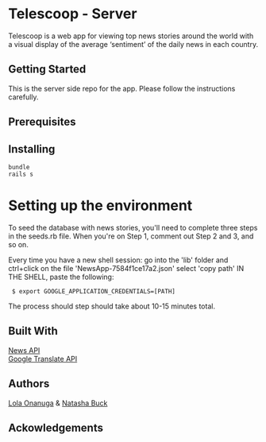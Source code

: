 # Telescoop - Server

Telescoop is a web app for viewing top news stories around the world with a visual display of the average ‘sentiment’ of the daily news in each country.


## Getting Started

This is the server side repo for the app. Please follow the instructions carefully.


## Prerequisites



## Installing

```
bundle
rails s
```

# Setting up the environment

To seed the database with news stories, you'll need to complete three steps in the seeds.rb file. When you're on Step 1, comment out Step 2 and 3, and so on. 

 Every time you have a new shell session:
     go into the 'lib' folder and ctrl+click on the file 'NewsApp-7584f1ce17a2.json'
    select 'copy path'
   IN THE SHELL, paste the following: 

   ```
    $ export GOOGLE_APPLICATION_CREDENTIALS=[PATH]
   ```

  

The process should step should take about 10-15 minutes total. 


## Built With


[News API](https://newsapi.org)<br>
[Google Translate API](https://cloud.google.com/translate)


## Authors

[Lola Onanuga](https://github.com/lollypop036) & [Natasha Buck](https://github.com/natashabuck)


## Ackowledgements
